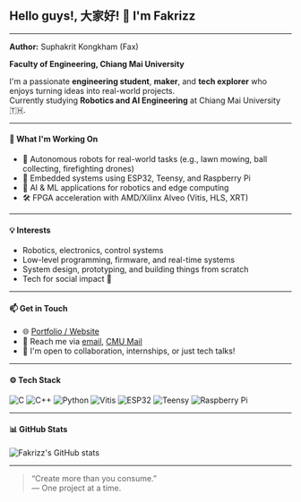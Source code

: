 ## Hello guys!, 大家好! 👋 I'm Fakrizz

---

**Author:** Suphakrit Kongkham (Fax)

**Faculty of Engineering, Chiang Mai University**

I'm a passionate **engineering student**, **maker**, and **tech explorer** who enjoys turning ideas into real-world projects.  
Currently studying **Robotics and AI Engineering** at Chiang Mai University 🇹🇭.

---

#### 🔧 What I'm Working On
- 🤖 Autonomous robots for real-world tasks (e.g., lawn mowing, ball collecting, firefighting drones)
- 🚀 Embedded systems using ESP32, Teensy, and Raspberry Pi
- 🧠 AI & ML applications for robotics and edge computing
- 🛠️ FPGA acceleration with AMD/Xilinx Alveo (Vitis, HLS, XRT)

---

#### 💡 Interests
- Robotics, electronics, control systems
- Low-level programming, firmware, and real-time systems
- System design, prototyping, and building things from scratch
- Tech for social impact 🌱

---

#### 📫 Get in Touch
- 🌐 [Portfolio / Website](#)
- 📨 Reach me via [email](supakritgongkam@gmail.com), [CMU Mail](suphakrit_kongkham@cmu.ac.th)
- 💬 I'm open to collaboration, internships, or just tech talks!

---

#### ⚙️ Tech Stack
![C](https://img.shields.io/badge/C-A8B9CC?style=flat-square&logo=c&logoColor=white)
![C++](https://img.shields.io/badge/C++-00599C?style=flat-square&logo=cplusplus&logoColor=white)
![Python](https://img.shields.io/badge/Python-3776AB?style=flat-square&logo=python&logoColor=white)
![Vitis](https://img.shields.io/badge/Vitis-FCC624?style=flat-square&logo=xilinx&logoColor=black)
![ESP32](https://img.shields.io/badge/ESP32-323232?style=flat-square&logo=espressif&logoColor=white)
![Teensy](https://img.shields.io/badge/Teensy-48A0DC?style=flat-square)
![Raspberry Pi](https://img.shields.io/badge/RaspberryPi-C51A4A?style=flat-square&logo=raspberrypi&logoColor=white)

---

#### 📊 GitHub Stats

![Fakrizz's GitHub stats](https://github-readme-stats.vercel.app/api?username=9-Fakrizz&show_icons=true&theme=tokyonight&hide=issues)

---

> “Create more than you consume.”  
> — One project at a time.
